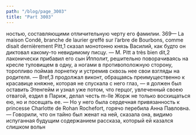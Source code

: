 ```yaml
---
path: "/blog/page_3003"
title: "Part 3003"
---
```


ностью, составляющими отличительную черту его фамилии.
369— La maison Condé, branche de laurier greffé sur l’arbre de Bourbons, comme disait dernièrement Pitt,1 сказал монотонно князь Василий, как будто он диктовал какому-то невидимому писцу.
— М. Pitt a très bien dit,2 лаконически прибавил его сын Ипполит, решительно поворачиваясь на кресле туловищем в одну, а ногами в противоположную сторону, торопливо поймав лорнетку и устремив сквозь нее свои взгляды на родителя.
— Bref,3 продолжал виконт, обращаясь преимущественно к красавице княжне, которая не спускала с него глаз, — я должен был оставить Этенгейм и узнал уже потом, что герцог, увлеченный своею отвагой, ездил в Париж, делал честь m-lle Жорж не только восхищаться ею, но и посещать ее.
— Но у него была сердечная привязанность к princesse Charlotte de Rohan Rochefort, горячо перебила Анна Павловна. — Говорили, что он тайно был женат на ней, сказала она, видимо испуганная будущим содержанием рассказа, который ей казался слишком вольн
